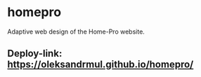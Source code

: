 # homepro
Adaptive web design of the Home-Pro website.

## Deploy-link: https://oleksandrmul.github.io/homepro/
